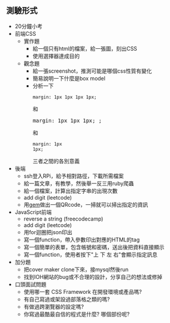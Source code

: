 ## 測驗形式
* 20分鐘小考
* 前端CSS
	* 實作題
		* 給一個只有html的檔案，給一張圖，刻出CSS
		* 使用選擇器達成目的
	* 觀念題
	  * 給一張screenshot，推測可能是哪個css性質有變化
	  * 簡易說明一下什麼是box model
	  * 分析一下<pre><code>margin: 1px 1px 1px 1px;</code></pre> 和 <pre><code></code>margin: 1px 1px 1px; ;</pre> 和 <pre><code>margin: 1px 1px;</code></pre>三者之間的各別意義
* 後端
	* ssh登入RPi，給予相對路徑，下載所需檔案
	* 給一篇文章，有教學，然後舉一反三用ruby爬蟲
	* 給一個檔案，計算出指定字串的出現次數
	* add digit (leetcode)
	* 用[gem](https://richonrails.com/articles/generating-qr-codes-in-your-ruby-on-rails-application)做出一個QRcode，一掃就可以掃出指定的資訊
* JavaScript前端
	* reverse a string  (freecodecamp)
	* add digit (leetcode)
	* 用for迴圈把json印出
	* 寫一個function，帶入參數印出對應的HTML的tag
	* 寫一個簡單的表單，包含帳號和密碼，送出後把資料直接顯示
	* 寫一個function，使用者按下"上 下 左 右"會顯示指定訊息
* 加分題
	* 把cover maker clone下來，接mysql然後run
	* 找到IOH網站的bug或不合理的設計，分享自己的想法或修掉
* 口頭面試問題
	* 使用哪一套 CSS Framework 在開發環境或產品嗎?
	* 有自己寫過或架設過部落格之類的嗎?
	* 有做過跨瀏覽器的設定嗎?
	* 你寫過最酷最自信的程式是什麼? 哪個部份呢?
